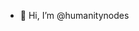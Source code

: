 - 👋 Hi, I’m @humanitynodes


<!---
humanitynodes/humanitynodes is a ✨ special ✨ repository because its `README.md` (this file) appears on your GitHub profile.
You can click the Preview link to take a look at your changes.
--->

